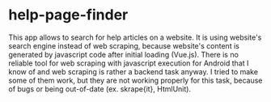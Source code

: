 # help-page-finder

This app allows to search for help articles on a website. It is using website's search engine instead of web scraping, because website's content is generated by javascript code after
initial loading (Vue.js). There is no reliable tool for web scraping with javascript execution for Android that I know of and web scraping is rather a backend task anyway. I tried
to make some of them work, but they are not working properly for this task, because of bugs or being out-of-date (ex. skrape{it}, HtmlUnit).
